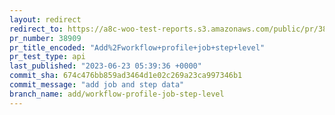 ```yaml
---
layout: redirect
redirect_to: https://a8c-woo-test-reports.s3.amazonaws.com/public/pr/38909/api/index.html
pr_number: 38909
pr_title_encoded: "Add%2Fworkflow+profile+job+step+level"
pr_test_type: api
last_published: "2023-06-23 05:39:36 +0000"
commit_sha: 674c476bb859ad3464d1e02c269a23ca997346b1
commit_message: "add job and step data"
branch_name: add/workflow-profile-job-step-level
---
```

